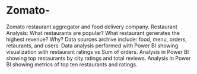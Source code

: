 # Zomato-
Zomato restaurant aggregator and food delivery company.
Restaurant Analysis: What restaurants are popular? What restaurant generates the highest revenue? Why?
Data sources archive include: food, menu, orders, retaurants, and users.
Data analysis performed with Power BI showing visualization with restaurant ratings vs Sum of orders.
Analysis in Power BI showing top restaurants by city ratings and total reviews.
Analysis in Power BI showing metrics of top ten restaurants and ratings.

